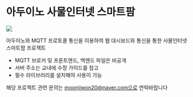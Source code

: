 # 아두이노 사물인터넷 스마트팜
<img src="https://img.shields.io/badge/arduino-00979D?style=flat-square&logo=arduino&logoColor=white"/>

아두이노와 MQTT 프로토콜 통신을 이용하여 웹 대시보드와 통신을 통한
사물인터넷 스마트팜 프로젝트

- MQTT 브로커 및 프론트엔드, 백엔드 파일은 비공개
- 서버 주소는 교내에 수정 가이드를 참고
- 필수 라이브러리를 설치해야 사용이 가능

해당 프로젝트 관련 문의는 moonjiwon20@naver.com으로 연락바랍니다
